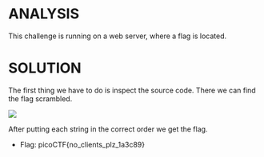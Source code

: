 # ANALYSIS
This challenge is running on a web server, where a flag is located.  
  

# SOLUTION
The first thing we have to do is inspect the source code. There we can find the flag scrambled.  
  

![](assets/solve.png)

After putting each string in the correct order we get the flag.  


* Flag: picoCTF{no_clients_plz_1a3c89}
